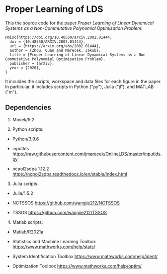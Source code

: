 # Proper Learning of LDS
 
This the source code for the paper *Proper Learning of Linear Dynamical Systems as a Non-Commutative Polynomial Optimisation Problem*:

```
@misc{https://doi.org/10.48550/arxiv.2002.01444,
  doi = {10.48550/ARXIV.2002.01444},
  url = {https://arxiv.org/abs/2002.01444},
  author = {Zhou, Quan and Marecek, Jakub},
  title = {Proper Learning of Linear Dynamical Systems as a Non-Commutative Polynomial Optimisation Problem},
  publisher = {arXiv},  
  year = {2020}, 
}
```

It inculdes the scripts, workspace and data files for each figure in the paper. In particular, it includes scripts in Python ("py"), Julia ("jl"), and MATLAB ("m").

## Dependencies

1. Mosek/9.2

2. Python scripts:

- Python/3.9.6

- inputlds https://raw.githubusercontent.com/jmarecek/OnlineLDS/master/inputlds.py

- ncpol2sdpa 1.12.2 https://ncpol2sdpa.readthedocs.io/en/stable/index.html

3. Julia scripts:

- Julia/1.5.2

- NCTSSOS https://github.com/wangjie212/NCTSSOS

- TSSOS https://github.com/wangjie212/TSSOS

4. Matlab scripts:

- Matlab/R2021a
 
- Statistics and Machine Learning Toolbox https://www.mathworks.com/help/stats/

- System Identification Toolbox https://www.mathworks.com/help/ident/

- Optimization Toolbox https://www.mathworks.com/help/optim/
